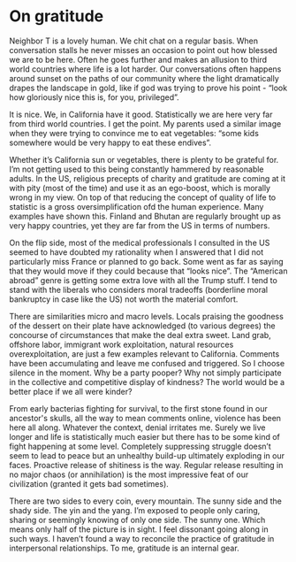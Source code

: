 # On gratitude

Neighbor T is a lovely human. We chit chat on a regular basis. When conversation stalls he never misses an occasion to point out how blessed we are to be here. Often he goes further and makes an allusion to third world countries where life is a lot harder. Our conversations often happens around sunset on the paths of our community where the light dramatically drapes the landscape in gold, like if god was trying to prove his point - “look how gloriously nice this is, for you, privileged”.

It is nice. We, in California have it good. Statistically we are here very far from third world countries. I get the point. My parents used a similar image when they were trying to convince me to eat vegetables: “some kids somewhere would be very happy to eat these endives”. 

Whether it’s California sun or vegetables, there is plenty to be grateful for. I’m not getting used to this being constantly hammered by reasonable adults. In the US, religious precepts of charity and gratitude are coming at it with pity (most of the time) and use it as an ego-boost, which is morally wrong in my view. On top of that reducing the concept of quality of life to statistic is a gross oversimplification ofd the human experience. Many examples have shown this. Finland and Bhutan are regularly brought up as very happy countries, yet they are far from the US in terms of numbers.

On the flip side, most of the medical professionals I consulted in the US seemed to have doubted my rationality when I answered that I did not particularly miss France or planned to go back. Some went as far as saying that they would move if they could because that “looks nice”. The “American abroad” genre is getting some extra love with all the Trump stuff. I tend to stand with the liberals who considers moral tradeoffs (borderline moral bankruptcy in case like the US) not worth the material comfort.

There are similarities micro and macro levels. Locals praising the goodness of the dessert on their plate have acknowledged (to various degrees) the concourse of circumstances that make the deal extra sweet. Land grab, offshore labor, immigrant work exploitation, natural resources overexploitation, are just a few examples relevant to California. Comments have been accumulating and leave me confused and triggered. So I choose silence in the moment. Why be a party pooper? Why not simply participate in the collective and competitive display of kindness? The world would be a better place if we all were kinder?

From early bacterias fighting for survival, to the first stone found in our ancestor's skulls, all the way to mean comments online, violence has been here all along. Whatever the context, denial irritates me. Surely we live longer and life is statistically much easier but there has to be some kind of fight happening at some level. Completely suppressing struggle doesn’t seem to lead to peace but an unhealthy build-up ultimately exploding in our faces. Proactive release of shitiness is the way. Regular release resulting in no major chaos (or annihilation) is the most impressive feat of our civilization (granted it gets bad sometimes). 

There are two sides to every coin, every mountain. The sunny side and the shady side. The yin and the yang. I’m exposed to people only caring, sharing or seemingly knowing of only one side. The sunny one. Which means only half of the picture is in sight. I feel dissonant going along in such ways. I haven’t found a way to reconcile the practice of gratitude in interpersonal relationships. To me, gratitude is an internal gear.